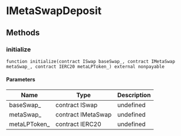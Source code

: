 # IMetaSwapDeposit

## Methods

### initialize

```solidity
function initialize(contract ISwap baseSwap_, contract IMetaSwap metaSwap_, contract IERC20 metaLPToken_) external nonpayable
```

#### Parameters

| Name          | Type               | Description |
| ------------- | ------------------ | ----------- |
| baseSwap\_    | contract ISwap     | undefined   |
| metaSwap\_    | contract IMetaSwap | undefined   |
| metaLPToken\_ | contract IERC20    | undefined   |
